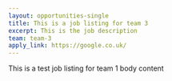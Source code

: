 ```yaml
---
layout: opportunities-single
title: This is a job listing for team 3
excerpt: This is the job description
team: team-3
apply_link: https://google.co.uk/
---
```


This is a test job listing for team 1 body content

